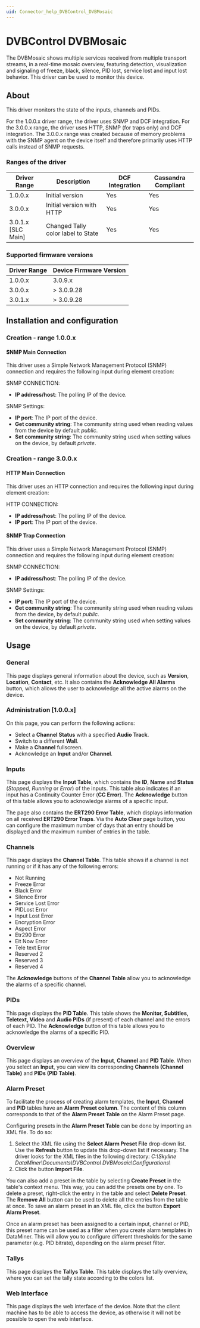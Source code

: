 ```yaml
---
uid: Connector_help_DVBControl_DVBMosaic
---
```


# DVBControl DVBMosaic

The DVBMosaic shows multiple services received from multiple transport streams, in a real-time mosaic overview, featuring detection, visualization and signaling of freeze, black, silence, PID lost, service lost and input lost behavior. This driver can be used to monitor this device.

## About

This driver monitors the state of the inputs, channels and PIDs.

For the 1.0.0.x driver range, the driver uses SNMP and DCF integration. For the 3.0.0.x range, the driver uses HTTP, SNMP (for traps only) and DCF integration.
The 3.0.0.x range was created because of memory problems with the SNMP agent on the device itself and therefore primarily uses HTTP calls instead of SNMP requests.

### Ranges of the driver

| **Driver Range**     | **Description**                    | **DCF Integration** | **Cassandra Compliant** |
|----------------------|------------------------------------|---------------------|-------------------------|
| 1.0.0.x              | Initial version                    | Yes                 | Yes                     |
| 3.0.0.x              | Initial version with HTTP          | Yes                 | Yes                     |
| 3.0.1.x \[SLC Main\] | Changed Tally color label to State | Yes                 | Yes                     |

### Supported firmware versions

| **Driver Range** | **Device Firmware Version** |
|------------------|-----------------------------|
| 1.0.0.x          | 3.0.9.x                     |
| 3.0.0.x          | \> 3.0.9.28                 |
| 3.0.1.x          | \> 3.0.9.28                 |

## Installation and configuration

### Creation - range 1.0.0.x

#### SNMP Main Connection

This driver uses a Simple Network Management Protocol (SNMP) connection and requires the following input during element creation:

SNMP CONNECTION:

- **IP address/host**: The polling IP of the device.

SNMP Settings:

- **IP port**: The IP port of the device.
- **Get community string**: The community string used when reading values from the device by default *public*.
- **Set community string**: The community string used when setting values on the device, by default *private*.

### Creation - range 3.0.0.x

#### HTTP Main Connection

This driver uses an HTTP connection and requires the following input during element creation:

HTTP CONNECTION:

- **IP address/host**: The polling IP of the device.
- **IP port**: The IP port of the device.

#### SNMP Trap Connection

This driver uses a Simple Network Management Protocol (SNMP) connection and requires the following input during element creation:

SNMP CONNECTION:

- **IP address/host**: The polling IP of the device.

SNMP Settings:

- **IP port**: The IP port of the device.
- **Get community string**: The community string used when reading values from the device, by default *public*.
- **Set community string**: The community string used when setting values on the device, by default *private*.

## Usage

### General

This page displays general information about the device, such as **Version**, **Location**, **Contact**, etc. It also contains the **Acknowledge All Alarms** button, which allows the user to acknowledge all the active alarms on the device.

### Administration \[1.0.0.x\]

On this page, you can perform the following actions:

- Select a **Channel Status** with a specified **Audio Track**.
- Switch to a different **Wall**.
- Make a **Channel** fullscreen.
- Acknowledge an **Input** and/or **Channel**.

### Inputs

This page displays the **Input Table**, which contains the **ID**, **Name** and **Status** (*Stopped*, *Running* or *Error*) of the inputs. This table also indicates if an input has a Continuity Counter Error (**CC Error**). The **Acknowledge** button of this table allows you to acknowledge alarms of a specific input.

The page also contains the **ERT290 Error Table**, which displays information on all received **ERT290 Error Traps**. Via the **Auto Clear** page button, you can configure the maximum number of days that an entry should be displayed and the maximum number of entries in the table.

### Channels

This page displays the **Channel Table**. This table shows if a channel is not running or if it has any of the following errors:

- Not Running
- Freeze Error
- Black Error
- Silence Error
- Service Lost Error
- PIDLost Error
- Input Lost Error
- Encryption Error
- Aspect Error
- Etr290 Error
- Eit Now Error
- Tele text Error
- Reserved 2
- Reserved 3
- Reserved 4

The **Acknowledge** buttons of the **Channel Table** allow you to acknowledge the alarms of a specific channel.

### PIDs

This page displays the **PID Table**. This table shows the **Monitor, Subtitles, Teletext, Video** and **Audio PIDs** (if present) of each channel and the errors of each PID. The **Acknowledge** button of this table allows you to acknowledge the alarms of a specific PID.

### Overview

This page displays an overview of the **Input**, **Channel** and **PID Table**. When you select an **Input**, you can view its corresponding **Channels (Channel Table)** and **PIDs (PID Table)**.

### Alarm Preset

To facilitate the process of creating alarm templates, the **Input**, **Channel** and **PID** tables have an **Alarm Preset column**. The content of this column corresponds to that of the **Alarm Preset Table** on the Alarm Preset page.

Configuring presets in the **Alarm Preset Table** can be done by importing an XML file. To do so:

1.  Select the XML file using the **Select Alarm Preset File** drop-down list. Use the **Refresh** button to update this drop-down list if necessary.
    The driver looks for the XML files in the following directory: *C:\Skyline DataMiner\Documents\DVBControl DVBMosaic\Configurations\\*
2.  Click the button **Import File**.

You can also add a preset in the table by selecting **Create Preset** in the table's context menu. This way, you can add the presets one by one. To delete a preset, right-click the entry in the table and select **Delete Preset**. The **Remove All** button can be used to delete all the entries from the table at once. To save an alarm preset in an XML file, click the button **Export Alarm Preset**.

Once an alarm preset has been assigned to a certain input, channel or PID, this preset name can be used as a filter when you create alarm templates in DataMiner. This will allow you to configure different thresholds for the same parameter (e.g. PID bitrate), depending on the alarm preset filter.

### Tallys

This page displays the **Tallys Table**. This table displays the tally overview, where you can set the tally state according to the colors list.

### Web Interface

This page displays the web interface of the device. Note that the client machine has to be able to access the device, as otherwise it will not be possible to open the web interface.
